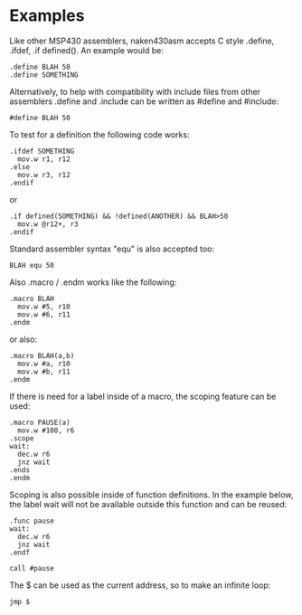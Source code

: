 Examples
========

Like other MSP430 assemblers, naken430asm accepts C style .define, .ifdef, .if defined(). An example would be:

    .define BLAH 50
    .define SOMETHING

Alternatively, to help with compatibility with include files from other
assemblers .define and .include can be written as #define and #include:

    #define BLAH 50

To test for a definition the following code works:

    .ifdef SOMETHING
      mov.w r1, r12
    .else
      mov.w r3, r12
    .endif

or

    .if defined(SOMETHING) && !defined(ANOTHER) && BLAH>50
      mov.w @r12+, r3
    .endif

Standard assembler syntax "equ" is also accepted too:

    BLAH equ 50

Also .macro / .endm works like the following:

    .macro BLAH
      mov.w #5, r10
      mov.w #6, r11
    .endm

or also:

    .macro BLAH(a,b)
      mov.w #a, r10
      mov.w #b, r11
    .endm

If there is need for a label inside of a macro, the scoping feature can be used:

    .macro PAUSE(a)
      mov.w #100, r6
    .scope
    wait:
      dec.w r6
      jnz wait
    .ends
    .endm

Scoping is also possible inside of function definitions.  In the example
below, the label wait will not be available outside this function and
can be reused:

    .func pause
    wait:
      dec.w r6
      jnz wait
    .endf

    call #pause

The $ can be used as the current address, so to make an infinite loop:

    jmp $


